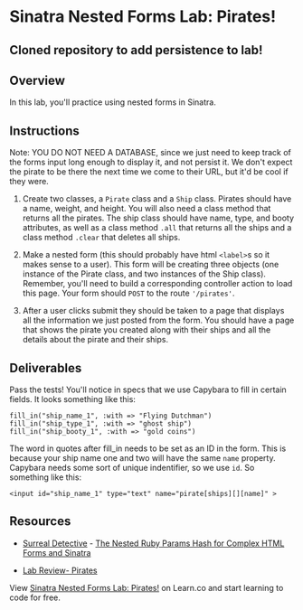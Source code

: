 # Sinatra Nested Forms Lab: Pirates!

## Cloned repository to add persistence to lab!

## Overview

In this lab, you'll practice using nested forms in Sinatra.

## Instructions

Note: YOU DO NOT NEED A DATABASE, since we just need to keep track of the forms input long enough to display it, and not persist it.  We don't expect the pirate to be there the next time we come to their URL, but it'd be cool if they were.

1. Create two classes, a `Pirate` class and a `Ship` class. Pirates should have a name, weight, and height. You will also need a class method that returns all the pirates. The ship class should have name, type, and booty attributes, as well as a class method `.all` that returns all the ships and a class method `.clear` that deletes all ships.

2. Make a nested form (this should probably have html `<label>`s so it makes sense to a user). This form will be creating three objects (one instance of the Pirate class, and two instances of the Ship class). Remember, you'll need to build a corresponding controller action to load this page. Your form should `POST` to the route `'/pirates'`.

3. After a user clicks submit they should be taken to a page that displays all the information we just posted from the form.  You should have a page that shows the pirate you created along with their ships and all the details about the pirate and their ships.

## Deliverables

Pass the tests! You'll notice in specs that we use Capybara to fill in certain fields. It looks something like this:

```
fill_in("ship_name_1", :with => "Flying Dutchman")
fill_in("ship_type_1", :with => "ghost ship")
fill_in("ship_booty_1", :with => "gold coins")
```

The word in quotes after fill_in needs to be set as an ID in the form. This is because your ship name one and two will have the same `name` property. Capybara needs some sort of unique indentifier, so we use `id`. So something like this:

```
<input id="ship_name_1" type="text" name="pirate[ships][][name]" >
```

## Resources
* [Surreal Detective](http://surrealdetective.github.io/) - [The Nested Ruby Params Hash for Complex HTML Forms and Sinatra](http://surrealdetective.github.io/blog/2013/07/01/the-nested-ruby-params-hash-for-complex-html-forms-and-sinatra/)

* [Lab Review- Pirates](https://www.youtube.com/watch?v=kgHN11dQ3H0)

<p data-visibility='hidden'>View <a href='https://learn.co/lessons/sinatra-nested-forms' title='Sinatra Nested Forms Lab: Pirates!'>Sinatra Nested Forms Lab: Pirates!</a> on Learn.co and start learning to code for free.</p>
